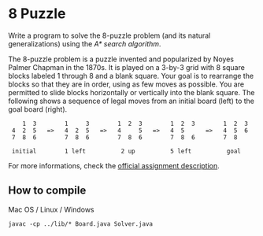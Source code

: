 # 8 Puzzle

Write a program to solve the 8-puzzle problem (and its natural generalizations)
using the _A* search algorithm_.

The 8-puzzle problem is a puzzle invented and popularized by Noyes Palmer
Chapman in the 1870s. It is played on a 3-by-3 grid with 8 square blocks labeled
1 through 8 and a blank square. Your goal is to rearrange the blocks so that
they are in order, using as few moves as possible. You are permitted to slide
blocks horizontally or vertically into the blank square. The following shows a
sequence of legal moves from an initial board (left) to the goal board (right).

        1  3        1     3        1  2  3        1  2  3        1  2  3
     4  2  5   =>   4  2  5   =>   4     5   =>   4  5      =>   4  5  6
     7  8  6        7  8  6        7  8  6        7  8  6        7  8 
    
     initial        1 left          2 up          5 left          goal

For more informations, check the [official assignment description][1].

## How to compile

Mac OS / Linux / Windows

    javac -cp ../lib/* Board.java Solver.java

[1]: http://coursera.cs.princeton.edu/algs4/assignments/8puzzle.html

